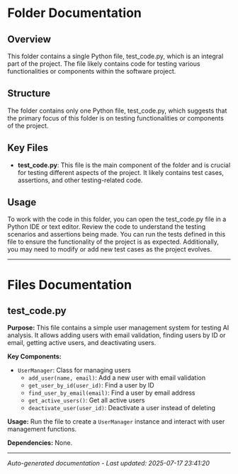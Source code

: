 # Folder Documentation

## Overview
This folder contains a single Python file, test_code.py, which is an integral part of the project. The file likely contains code for testing various functionalities or components within the software project.

## Structure
The folder contains only one Python file, test_code.py, which suggests that the primary focus of this folder is on testing functionalities or components of the project.

## Key Files
- **test_code.py**: This file is the main component of the folder and is crucial for testing different aspects of the project. It likely contains test cases, assertions, and other testing-related code.

## Usage
To work with the code in this folder, you can open the test_code.py file in a Python IDE or text editor. Review the code to understand the testing scenarios and assertions being made. You can run the tests defined in this file to ensure the functionality of the project is as expected. Additionally, you may need to modify or add new test cases as the project evolves.

---

# Files Documentation

## test_code.py

**Purpose:** This file contains a simple user management system for testing AI analysis. It allows adding users with email validation, finding users by ID or email, getting active users, and deactivating users.

**Key Components:**
- `UserManager`: Class for managing users
  - `add_user(name, email)`: Add a new user with email validation
  - `get_user_by_id(user_id)`: Find a user by ID
  - `find_user_by_email(email)`: Find a user by email address
  - `get_active_users()`: Get all active users
  - `deactivate_user(user_id)`: Deactivate a user instead of deleting

**Usage:** Run the file to create a `UserManager` instance and interact with user management functions.

**Dependencies:** None.

---
*Auto-generated documentation - Last updated: 2025-07-17 23:41:20*
